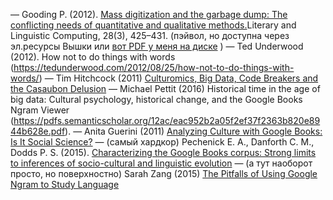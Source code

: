 — Gooding P. (2012). [Mass digitization and the garbage dump: The conflicting needs of quantitative and qualitative methods.](https://doi.org/10.1093/llc/fqs054)Literary and Linguistic Computing, 28(3), 425–431.
(пэйвол, но доступна через эл.ресурсы Вышки или [вот PDF у меня на диске](https://drive.google.com/open?id=1X6-MQ4CxpAZzwEolqRN1bRNswNnk5LiF) )
— Ted Underwood (2012). How not to do things with words
 (https://tedunderwood.com/2012/08/25/how-not-to-do-things-with-words/)
— Tim Hitchcock (2011) [Culturomics, Big Data, Code Breakers and the Casaubon Delusion](http://historyonics.blogspot.com/2011/06/culturomics-big-data-code-breakers-and.html)
— Michael Pettit (2016) Historical time in the age of big data: Cultural psychology, historical change, and the Google Books Ngram Viewer (https://pdfs.semanticscholar.org/12ac/eac952b2a05f2ef37f2363b820e8944b628e.pdf).
— Anita Guerini (2011) [Analyzing Culture with Google Books: Is It Social Science?](https://psmag.com/economics/culturomics-an-idea-whose-time-has-come-34742)
— (самый хардкор) Pechenick E. A., Danforth C. M., Dodds P. S. (2015). [Characterizing the Google Books corpus: Strong limits to inferences of socio-cultural and linguistic evolution](https://www.ncbi.nlm.nih.gov/pmc/articles/PMC4596490/) 
— (а тут наоборот просто, но поверхностно) Sarah Zang (2015) [The Pitfalls of Using Google Ngram to Study Language](https://www.wired.com/2015/10/pitfalls-of-studying-language-with-google-ngram/) 
